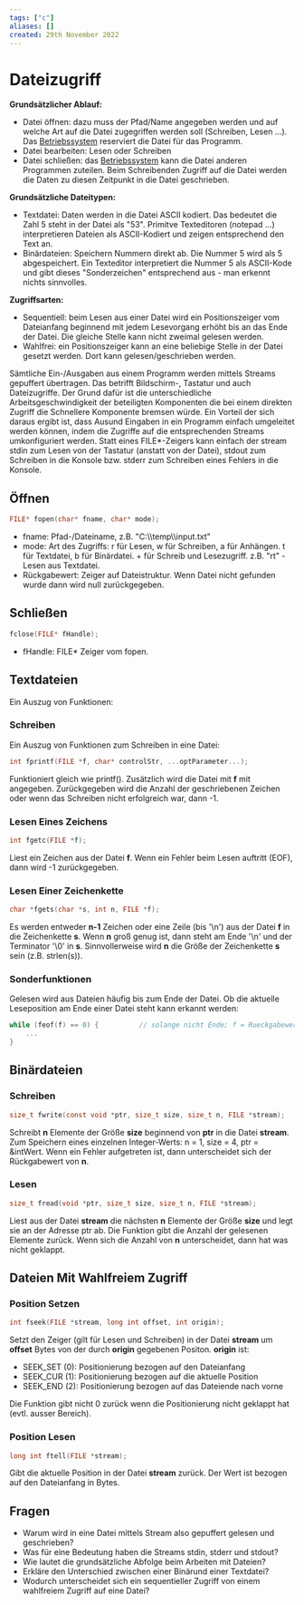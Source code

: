 ```yaml
---
tags: ["c"]
aliases: []
created: 29th November 2022
---
```


# Dateizugriff

**Grundsätzlicher Ablauf:**

- Datei öffnen: dazu muss der Pfad/Name angegeben werden und auf welche Art auf die Datei zugegriffen werden soll (Schreiben, Lesen …). Das [Betriebssystem](../Os/Operating%20Systems.md) reserviert die Datei für das Programm.
- Datei bearbeiten: Lesen oder Schreiben
- Datei schließen: das [Betriebssystem](../Os/Operating%20Systems.md) kann die Datei anderen Programmen zuteilen. Beim Schreibenden Zugriff auf die Datei werden die Daten zu diesen Zeitpunkt in die Datei geschrieben.

**Grundsätzliche Dateitypen:**

- Textdatei: Daten werden in die Datei ASCII kodiert. Das bedeutet die Zahl 5 steht in der Datei als "53". Primitve Texteditoren (notepad …) interpretieren Dateien als ASCII-Kodiert und zeigen entsprechend den Text an.
- Binärdateien: Speichern Nummern direkt ab. Die Nummer 5 wird als 5 abgespeichert. Ein Texteditor interpretiert die Nummer 5 als ASCII-Kode und gibt dieses "Sonderzeichen" entsprechend aus - man erkennt nichts sinnvolles.

**Zugriffsarten:**

- Sequentiell: beim Lesen aus einer Datei wird ein Positionszeiger vom Dateianfang beginnend mit jedem Lesevorgang erhöht bis an das Ende der Datei. Die gleiche Stelle kann nicht zweimal gelesen werden.
- Wahlfrei: ein Positionszeiger kann an eine beliebige Stelle in der Datei gesetzt werden. Dort kann gelesen/geschrieben werden.

Sämtliche Ein-/Ausgaben aus einem Programm werden mittels Streams gepuffert übertragen. Das betrifft Bildschirm-, Tastatur und auch Dateizugriffe. Der Grund dafür ist die unterschiedliche Arbeitsgeschwindigkeit der beteiligten Komponenten die bei einem direkten Zugriff die Schnellere Komponente bremsen würde. Ein Vorteil der sich daraus ergibt ist, dass Ausund Eingaben in ein Programm einfach umgeleitet werden können, indem die Zugriffe auf die entsprechenden Streams umkonfiguriert werden. Statt eines FILE*-Zeigers kann einfach der stream stdin zum Lesen von der Tastatur (anstatt von der Datei), stdout zum Schreiben in die Konsole bzw. stderr zum Schreiben eines Fehlers in die Konsole.

## Öffnen

```c
FILE* fopen(char* fname, char* mode);
```

- fname: Pfad-/Dateiname, z.B. "C:\\\\temp\\\\input.txt"
- mode: Art des Zugriffs: r für Lesen, w für Schreiben, a für Anhängen. t für Textdatei, b für Binärdatei. + für Schreib und Lesezugriff. z.B. "rt" - Lesen aus Textdatei.
- Rückgabewert: Zeiger auf Dateistruktur. Wenn Datei nicht gefunden wurde dann wird null zurückgegeben.

## Schließen

```c
fclose(FILE* fHandle);
```

- fHandle: FILE* Zeiger vom fopen.

## Textdateien

Ein Auszug von Funktionen:

### Schreiben

Ein Auszug von Funktionen zum Schreiben in eine Datei:

```c
int fprintf(FILE *f, char* controlStr, ...optParameter...);
```

Funktioniert gleich wie printf(). Zusätzlich wird die Datei mit **f** mit angegeben. Zurückgegeben wird die Anzahl der geschriebenen Zeichen oder wenn das Schreiben nicht erfolgreich war, dann -1.

### Lesen Eines Zeichens

```c
int fgetc(FILE *f);
```

Liest ein Zeichen aus der Datei **f**. Wenn ein Fehler beim Lesen auftritt (EOF), dann wird -1 zurückgegeben.

### Lesen Einer Zeichenkette

```c
char *fgets(char *s, int n, FILE *f);
```

Es werden entweder **n-1** Zeichen oder eine Zeile (bis '\n') aus der Datei **f** in die Zeichenkette **s**. Wenn **n** groß genug ist, dann steht am Ende '\\n' und der Terminator '\\0' in **s**. Sinnvollerweise wird **n** die Größe der Zeichenkette **s** sein (z.B. strlen(s)).

### Sonderfunktionen

Gelesen wird aus Dateien häufig bis zum Ende der Datei. Ob die aktuelle Leseposition am Ende einer Datei steht kann erkannt werden:

```c
while (feof(f) == 0) { 			// solange nicht Ende; f = Rueckgabewert von fOpen 
    ...
}
```

## Binärdateien

### Schreiben

```c
size_t fwrite(const void *ptr, size_t size, size_t n, FILE *stream);
```

Schreibt **n** Elemente der Größe **size** beginnend von **ptr** in die Datei **stream**. Zum Speichern eines einzelnen Integer-Werts: n = 1, size = 4, ptr = &intWert. Wenn ein Fehler aufgetreten ist, dann unterscheidet sich der Rückgabewert von **n**.

### Lesen

```c
size_t fread(void *ptr, size_t size, size_t n, FILE *stream);
```

Liest aus der Datei **stream** die nächsten **n** Elemente der Größe **size** und legt sie an der Adresse ptr ab. Die Funktion gibt die Anzahl der gelesenen Elemente zurück. Wenn sich die Anzahl von **n** unterscheidet, dann hat was nicht geklappt.

## Dateien Mit Wahlfreiem Zugriff

### Position Setzen

```c
int fseek(FILE *stream, long int offset, int origin);
```

Setzt den Zeiger (gilt für Lesen und Schreiben) in der Datei **stream** um **offset** Bytes von der durch **origin** gegebenen Positon. **origin** ist:

- SEEK_SET (0): Positionierung bezogen auf den Dateianfang
- SEEK_CUR (1): Positionierung bezogen auf die aktuelle Position
- SEEK_END (2): Positionierung bezogen auf das Dateiende nach vorne

Die Funktion gibt nicht 0 zurück wenn die Positionierung nicht geklappt hat (evtl. ausser Bereich).

### Position Lesen

```c
long int ftell(FILE *stream);
```

Gibt die aktuelle Position in der Datei **stream** zurück. Der Wert ist bezogen auf den Dateianfang in Bytes.

## Fragen

- Warum wird in eine Datei mittels Stream also gepuffert gelesen und geschrieben?
- Was für eine Bedeutung haben die Streams stdin, stderr und stdout?
- Wie lautet die grundsätzliche Abfolge beim Arbeiten mit Dateien?
- Erkläre den Unterschied zwischen einer Binärund einer Textdatei?
- Wodurch unterscheidet sich ein sequentieller Zugriff von einem wahlfreiem Zugriff auf eine Datei?
